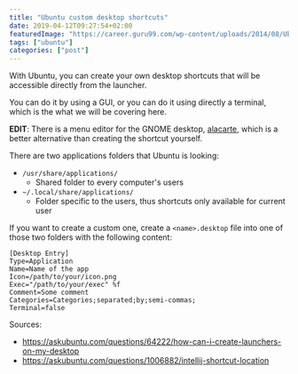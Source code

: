 ```yaml
---
title: "Ubuntu custom desktop shortcuts"
date: 2019-04-12T09:27:54+02:00
featuredImage: "https://career.guru99.com/wp-content/uploads/2014/08/Ubuntu.png"
tags: ["ubuntu"]
categories: ["post"]
---
```


With Ubuntu, you can create your own desktop shortcuts that will be accessible directly from the launcher.

You can do it by using a GUI, or you can do it using directly a terminal, which is the what we will be covering here.

<!--more-->

__EDIT__: There is a menu editor for the GNOME desktop, [alacarte][], which is a better alternative
than creating the shortcut yourself.

There are two applications folders that Ubuntu is looking:

* `/usr/share/applications/`
  * Shared folder to every computer's users
* `~/.local/share/applications/`
  * Folder specific to the users, thus shortcuts only available for current user

If you want to create a custom one, create a `<name>.desktop` file into one of those two folders with the following content:

```
[Desktop Entry]
Type=Application
Name=Name of the app
Icon=/path/to/your/icon.png
Exec="/path/to/your/exec" %f
Comment=Some comment
Categories=Categories;separated;by;semi-commas;
Terminal=false
```

Sources:

* https://askubuntu.com/questions/64222/how-can-i-create-launchers-on-my-desktop
* https://askubuntu.com/questions/1006882/intellij-shortcut-location

[alacarte]: https://en.wikipedia.org/wiki/Alacarte
